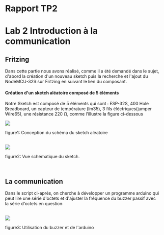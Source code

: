 <b><h1> Rapport TP2 </h1></b>

<h1>Lab 2 Introduction à la communication</h1>

<h2> Fritzing </h2>
<p> Dans cette partie nous avons réalisé, comme il a été demandé dans le sujet, d'abord la création d'un nouveau sketch puis la recherche et l'ajout du NodeMCU-32S sur Fritzing en suivant le lien du composant.</p>
<h4>Création d'un sketch aléatoire composé de 5 éléments</h4>
<p> Notre Sketch est composé de 5 éléments qui sont : ESP-32S, 400 Hole Breadboard, un capteur de température (lm35), 3 fils éléctriques(jumper Wire65), une résistance 220 Ω, comme l'illustre la figure ci-dessous</p>
<img src="https://github.com/institut-galilee/2020-smart-box/blob/master/lab/2/sketch.png"/>
<p> figure1: Conception du schéma du sketch aléatoire <p/>
</br>
<img src="https://github.com/institut-galilee/2020-smart-box/blob/master/lab/2/schematic.png"/>
<P> figure2: Vue schématique du sketch.<P/>
 </br>
<h2> La communication </h2>
<p>Dans le script ci-aprés, on cherche à développer un programme arduino qui peut lire une série d'octets et d'ajuster la fréquence du buzzer passif avec la série d'octets en question</p>
<script src="https://github.com/institut-galilee/2020-smart-box/blob/master/lab/2/code1.ino"></script>
</br>
<img src="https://github.com/institut-galilee/2020-smart-box/blob/master/lab/2/buzzerPassif.jpg"/>
 <P>figure3: Utilisation du buzzer et de l'arduino<P/>
<img src=""/>
<P> <P/>
